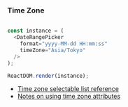 ### Time Zone

<!--start-code-->

```js

const instance = (
  <DateRangePicker
    format="yyyy-MM-dd HH:mm:ss"
    timeZone="Asia/Tokyo"
  />
);

ReactDOM.render(instance);
```

<!--end-code-->

- [Time zone selectable list reference](https://rsuitejs.com/components/date-picker#Time%20Zone%20List)
- [Notes on using time zone attributes](https://rsuitejs.com/components/date-picker#Time%20Zone%20Tips)
